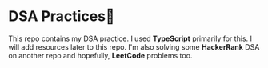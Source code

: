 # DSA Practices🚀

This repo contains my DSA practice. I used **TypeScript** primarily for this. I will add resources later to this repo. I'm also solving some **HackerRank** DSA on another repo and hopefully, **LeetCode** problems too.
